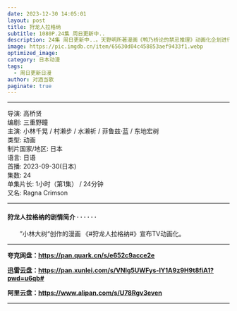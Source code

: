 ```yaml
---
date: 2023-12-30 14:05:01
layout: post
title: 狩龙人拉格纳
subtitle: 1080P.24集 周日更新中..
description: 24集 周日更新中..。天野明所著漫画《鸭乃桥论的禁忌推理》动画化企划进行中...
image: https://pic.imgdb.cn/item/65630d04c458853aef9433f1.webp
optimized_image: 
category: 日本动漫
tags:
  - 周日更新日漫
author: 对酒当歌
paginate: true
---
```


---

导演: 高桥贤  
编剧: 三重野瞳  
主演: 小林千晃 / 村濑步 / 水濑祈 / 菲鲁兹·蓝 / 东地宏树  
类型: 动画  
制片国家/地区: 日本  
语言: 日语  
首播: 2023-09-30(日本)  
集数: 24  
单集片长: 1小时（第1集） / 24分钟  
又名: Ragna Crimson  

---

#### 狩龙人拉格纳的剧情简介 · · · · · ·

　　”小林大树“创作的漫画 《#狩龙人拉格纳#》宣布TV动画化。

---

**夸克网盘：<https://pan.quark.cn/s/e652c9acce2e>**

**迅雷云盘：<https://pan.xunlei.com/s/VNlg5UWFys-IY1A9z9H9t8fiA1?pwd=u6qb#>**

**阿里云盘：<https://www.alipan.com/s/U78Rgv3even>**

---
